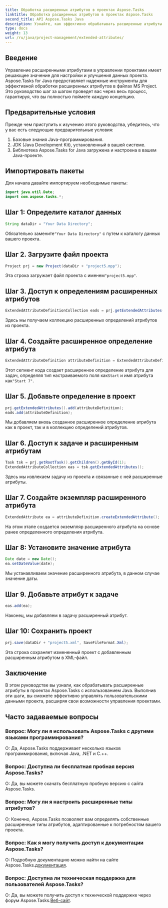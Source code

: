 ```yaml
---
title: Обработка расширенных атрибутов в проектах Aspose.Tasks
linktitle: Обработка расширенных атрибутов в проектах Aspose.Tasks
second_title: API Aspose.Tasks Java
description: Узнайте, как эффективно обрабатывать расширенные атрибуты в проектах Aspose.Tasks с использованием Java. Пошаговое руководство для эффективного управления проектами.
type: docs
weight: 13
url: /ru/java/project-management/extended-attributes/
---
```

## Введение
Управление расширенными атрибутами в управлении проектами имеет решающее значение для настройки и улучшения данных проекта. Aspose.Tasks for Java предоставляет надежные инструменты для эффективной обработки расширенных атрибутов в файлах MS Project. Это руководство шаг за шагом проведет вас через весь процесс, гарантируя, что вы полностью поймете каждую концепцию.
## Предварительные условия
Прежде чем приступить к изучению этого руководства, убедитесь, что у вас есть следующие предварительные условия:
1. Базовые знания Java-программирования.
2. JDK (Java Development Kit), установленный в вашей системе.
3. Библиотека Aspose.Tasks for Java загружена и настроена в вашем Java-проекте.
## Импортировать пакеты
Для начала давайте импортируем необходимые пакеты:
```java
import java.util.Date;
import com.aspose.tasks.*;
```
## Шаг 1: Определите каталог данных
```java
String dataDir = "Your Data Directory";
```
 Обязательно замените`"Your Data Directory"` с путем к каталогу данных вашего проекта.
## Шаг 2. Загрузите файл проекта
```java
Project prj = new Project(dataDir + "project5.mpp");
```
 Эта строка загружает файл проекта с именем`"project5.mpp"`.
## Шаг 3. Доступ к определениям расширенных атрибутов
```java
ExtendedAttributeDefinitionCollection eads = prj.getExtendedAttributes();
```
Здесь мы получаем коллекцию расширенных определений атрибутов из проекта.
## Шаг 4. Создайте расширенное определение атрибута
```java
ExtendedAttributeDefinition attributeDefinition = ExtendedAttributeDefinition.createTaskDefinition(CustomFieldType.Start, ExtendedAttributeTask.Start7, "Start 7");
```
 Этот сегмент кода создает расширенное определение атрибута для задач, определяя тип настраиваемого поля как`Start` и имя атрибута как`"Start 7"`.
## Шаг 5. Добавьте определение в проект
```java
prj.getExtendedAttributes().add(attributeDefinition);
eads.add(attributeDefinition);
```
Мы добавляем вновь созданное расширенное определение атрибута как в проект, так и в коллекцию определений атрибутов.
## Шаг 6. Доступ к задаче и расширенным атрибутам
```java
Task tsk = prj.getRootTask().getChildren().getById(1);
ExtendedAttributeCollection eas = tsk.getExtendedAttributes();
```
Здесь мы извлекаем задачу из проекта и связанные с ней расширенные атрибуты.
## Шаг 7. Создайте экземпляр расширенного атрибута
```java
ExtendedAttribute ea = attributeDefinition.createExtendedAttribute();
```
На этом этапе создается экземпляр расширенного атрибута на основе ранее определенного определения атрибута.
## Шаг 8: Установите значение атрибута
```java
Date date = new Date();
ea.setDateValue(date);
```
Мы устанавливаем значение расширенного атрибута, в данном случае значение даты.
## Шаг 9. Добавьте атрибут к задаче
```java
eas.add(ea);
```
Наконец, мы добавляем в задачу расширенный атрибут.
## Шаг 10: Сохранить проект
```java
prj.save(dataDir + "project5.xml", SaveFileFormat.Xml);
```
Эта строка сохраняет измененный проект с добавленным расширенным атрибутом в XML-файл.
## Заключение
В этом руководстве вы узнали, как обрабатывать расширенные атрибуты в проектах Aspose.Tasks с использованием Java. Выполнив эти шаги, вы сможете эффективно управлять пользовательскими данными проекта, расширяя свои возможности управления проектами.
## Часто задаваемые вопросы
### Вопрос: Могу ли я использовать Aspose.Tasks с другими языками программирования?
О: Да, Aspose.Tasks поддерживает несколько языков программирования, включая Java, .NET и C.++.
### Вопрос: Доступна ли бесплатная пробная версия Aspose.Tasks?
О: Да, вы можете скачать бесплатную пробную версию с сайта Aspose.Tasks.
### Вопрос: Могу ли я настроить расширенные типы атрибутов?
О: Конечно, Aspose.Tasks позволяет вам определять собственные расширенные типы атрибутов, адаптированные к потребностям вашего проекта.
### Вопрос: Как я могу получить доступ к документации Aspose.Tasks?
 О: Подробную документацию можно найти на сайте Aspose.Tasks.[документация](https://reference.aspose.com/tasks/java/).
### Вопрос: Доступна ли техническая поддержка для пользователей Aspose.Tasks?
 О: Да, вы можете получить доступ к технической поддержке через форум Aspose.Tasks.[Веб-сайт](https://forum.aspose.com/c/tasks/15).